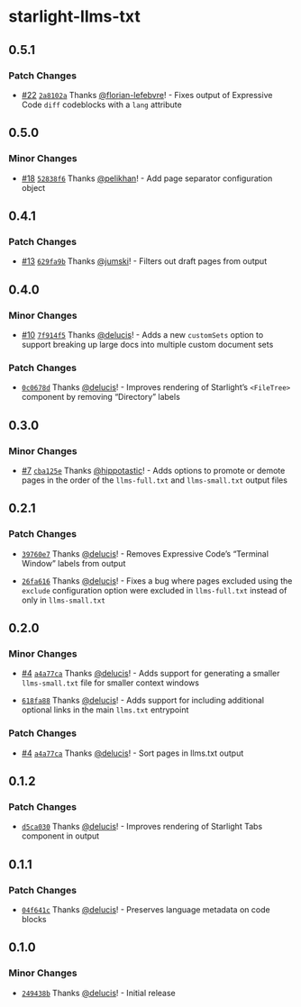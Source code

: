# starlight-llms-txt

## 0.5.1

### Patch Changes

- [#22](https://github.com/delucis/starlight-llms-txt/pull/22) [`2a8102a`](https://github.com/delucis/starlight-llms-txt/commit/2a8102a2554ac80495568b89acba2bb5a437d206) Thanks [@florian-lefebvre](https://github.com/florian-lefebvre)! - Fixes output of Expressive Code `diff` codeblocks with a `lang` attribute

## 0.5.0

### Minor Changes

- [#18](https://github.com/delucis/starlight-llms-txt/pull/18) [`52838f6`](https://github.com/delucis/starlight-llms-txt/commit/52838f63fc5280436982880744921dac923d4be2) Thanks [@pelikhan](https://github.com/pelikhan)! - Add page separator configuration object

## 0.4.1

### Patch Changes

- [#13](https://github.com/delucis/starlight-llms-txt/pull/13) [`629fa9b`](https://github.com/delucis/starlight-llms-txt/commit/629fa9b00444a70ebf9aac3e15375f400f8a10cc) Thanks [@jumski](https://github.com/jumski)! - Filters out draft pages from output

## 0.4.0

### Minor Changes

- [#10](https://github.com/delucis/starlight-llms-txt/pull/10) [`7f914f5`](https://github.com/delucis/starlight-llms-txt/commit/7f914f526dbe504ed3e3763864fd9ec1d5150d0d) Thanks [@delucis](https://github.com/delucis)! - Adds a new `customSets` option to support breaking up large docs into multiple custom document sets

### Patch Changes

- [`0c0678d`](https://github.com/delucis/starlight-llms-txt/commit/0c0678da19f1f9981f808a1fa0e1a01c77a26b4d) Thanks [@delucis](https://github.com/delucis)! - Improves rendering of Starlight’s `<FileTree>` component by removing “Directory” labels

## 0.3.0

### Minor Changes

- [#7](https://github.com/delucis/starlight-llms-txt/pull/7) [`cba125e`](https://github.com/delucis/starlight-llms-txt/commit/cba125ed259601895ba78f6da95a55564b914470) Thanks [@hippotastic](https://github.com/hippotastic)! - Adds options to promote or demote pages in the order of the `llms-full.txt` and `llms-small.txt` output files

## 0.2.1

### Patch Changes

- [`39760e7`](https://github.com/delucis/starlight-llms-txt/commit/39760e70e921b685bc6dc6a5338f8f80bf79e57e) Thanks [@delucis](https://github.com/delucis)! - Removes Expressive Code’s “Terminal Window” labels from output

- [`26fa616`](https://github.com/delucis/starlight-llms-txt/commit/26fa616793798bda41911bfe7dc229475f89db26) Thanks [@delucis](https://github.com/delucis)! - Fixes a bug where pages excluded using the `exclude` configuration option were excluded in `llms-full.txt` instead of only in `llms-small.txt`

## 0.2.0

### Minor Changes

- [#4](https://github.com/delucis/starlight-llms-txt/pull/4) [`a4a77ca`](https://github.com/delucis/starlight-llms-txt/commit/a4a77ca433b7cee7cbeb3c603498e760cd037867) Thanks [@delucis](https://github.com/delucis)! - Adds support for generating a smaller `llms-small.txt` file for smaller context windows

- [`618fa88`](https://github.com/delucis/starlight-llms-txt/commit/618fa882d29bc4b7ce054392c9b65d97ce1ceb82) Thanks [@delucis](https://github.com/delucis)! - Adds support for including additional optional links in the main `llms.txt` entrypoint

### Patch Changes

- [#4](https://github.com/delucis/starlight-llms-txt/pull/4) [`a4a77ca`](https://github.com/delucis/starlight-llms-txt/commit/a4a77ca433b7cee7cbeb3c603498e760cd037867) Thanks [@delucis](https://github.com/delucis)! - Sort pages in llms.txt output

## 0.1.2

### Patch Changes

- [`d5ca030`](https://github.com/delucis/starlight-llms-txt/commit/d5ca0307192585f141164dd8328f244f32db5a90) Thanks [@delucis](https://github.com/delucis)! - Improves rendering of Starlight Tabs component in output

## 0.1.1

### Patch Changes

- [`04f641c`](https://github.com/delucis/starlight-llms-txt/commit/04f641c48dd70acf480c80df26d9e2f774510428) Thanks [@delucis](https://github.com/delucis)! - Preserves language metadata on code blocks

## 0.1.0

### Minor Changes

- [`249438b`](https://github.com/delucis/starlight-llms-txt/commit/249438b23d2998ef79a1bbb19ac7a532938f7ade) Thanks [@delucis](https://github.com/delucis)! - Initial release
